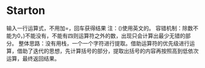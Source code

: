 # Starton
输入一行运算式，不用加=，回车获得结果
注：()使用英文的。
容错机制：除数不能为0，)不能没有，不能有四则运算符之外的数，出现只会计算出最少无错的部分。
整体思路：没有用栈，一个一个字符进行提取。借助运算符的优先级进行运算，借助了迭代的思想，先计算括号的部分，提取出括号的内容再按照高到低依次运算，最终返回结果。
